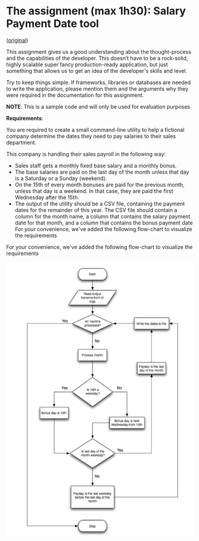 # The assignment (max 1h30): Salary Payment Date tool

([original](https://gist.github.com/DragonBe/10521ac163824e3cdc85e0d71527d118))

This assignment gives us a good understanding about the thought-process and the capabilities of the developer. This
doesn’t have to be a rock-solid, highly scalable super fancy production-ready application, but just something that
allows us to get an idea of the developer's skills and level.

Try to keep things simple. If frameworks, libraries or databases are needed to write the application, please mention
them and the arguments why they were required in the documentation for this assignment.

**NOTE**: This is a sample code and will only be used for evaluation purposes

**Requirements**:

You are required to create a small command-line utility to help a fictional company determine the dates they need to pay
salaries to their sales department.

This company is handling their sales payroll in the following way:

* Sales staff gets a monthly fixed base salary and a monthly bonus.
* The base salaries are paid on the last day of the month unless that day is a Saturday or a Sunday (weekend).
* On the 15th of every month bonuses are paid for the previous month, unless that day is a weekend. In that case, they
  are paid the first Wednesday after the 15th.
* The output of the utility should be a CSV file, containing the payment dates for the remainder of this year. The CSV
  file should contain a column for the month name, a column that contains the salary payment date for that month, and a
  column that contains the bonus payment date For your convenience, we've added the following flow-chart to visualize
  the requirements

For your convenience, we've added the following flow-chart to visualize the requirements

![Test workflow](test_workflow.png)